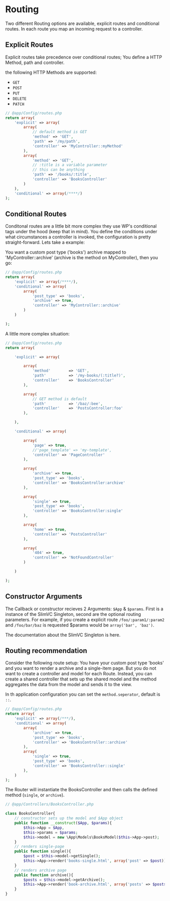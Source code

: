 # Routing

Two different Routing options are available, explicit routes and conditional routes.
In each route you map an incoming request to a controller.

## Explicit Routes

Explicit routes take precedence over conditional routes; You define a HTTP Method, path and controller.

the following HTTP Methods are supported:
- `GET`
- `POST`
- `PUT`
- `DELETE`
- `PATCH`

```PHP
// @app/Config/routes.php
return array(
	'explicit' => array(
		array(
			// default method is GET
			'method' => 'GET',
			'path' => '/my/path',
			'controller' => 'MyController::myMethod'
		),
		array(
			'method' => 'GET',
			// :title is a variable parameter
			// this can be anything
			'path' => '/books/:title',
			'controller' => 'BooksController'
		)
	),
	'conditional' => array(/****/)
);

```

## Conditional Routes

Conditonal routes are a little bit more complex they use WP's conditional tags under the hood (keep that in mind). You define the conditions under what circumstances a controller is invoked, the configuration is pretty straight-forward. Lets take a example:

You want a custom post type ('books') archive mapped to 'MyController::archive' (archive is the method on MyController), then you go:

```PHP
// @app/Config/routes.php
return array(
	'explicit' => array(/****/),
	'conditional' => array(
		array(
			'post_type' => 'books',
			'archive' => true,
			'controller' => 'MyController::archive'
		)
	)

);
```

A little more complex situation:

```PHP
// @app/Config/routes.php
return array(

	'explicit' => array(

		array(
			'method'		=> 'GET',
			'path'			=> '/my-books/(:title?)',
			'controller'	=> 'BooksController'
		),

		array(
			// GET method is default
			'path'			=> '/baz/:bee',
			'controller'	=> 'PostsController:foo'
		),

	),

	'conditional' => array(

		array(
			'page' => true,
			//'page_template' => 'my-template',
			'controller' => 'PageController'
		),

		array(
			'archive' => true,
			'post_type' => 'books',
			'controller' => 'BooksController:archive'
		),

		array(
			'single' => true,
			'post_type' => 'books',
			'controller' => 'BooksController:single'
		),

		array(
			'home' => true,
			'controller' => 'PostsController'
		),

		array(
			'404' => true,
			'controller' => 'NotFoundController'
		)

	)

);
```

## Constructor Arguments

The Callback or constructor recieves 2 Arguments: `$App` & `$params`.
First is a instance of the SlimVC Singleton, second are the optional routing parameters. For example, if you create a explicit route `/foo/:param1/:param2` and `/foo/bar/baz` is requested $params would be `array('bar', 'baz')`.

The documentation about the SlimVC Singleton is here.

## Routing recommendation

Consider the following route setup:
You have your custom post type 'books' and you want to render a archive and a single-item page. But you do not want to create a controller and model for each Route. 
Instead, you can create a shared controller that sets up the shared model and the method aggregates the data from the model and sends it to the view.

In th application configuration you can set the `method.seperator`, default is `::`.

```PHP
// @app/Config/routes.php
return array(
	'explicit' => array(/***/),
	'conditional' => array(
		array(
			'archive' => true,
			'post_type' => 'books',
			'controller' => 'BooksController::archive'
		),
		array(
			'single' => true,
			'post_type' => 'books',
			'controller' => 'BooksController::single'
		),
	)
);
```

The Router will instantiate the BooksController and then calls the defined method (`single`, or `archive`).

```PHP
// @app/Controllers/BooksController.php

class BooksController{
	// constructor sets up the model and $App object
	public function __construct($App, $params){
		$this->App = $App,
		$this->params = $params;
		$this->model = new \App\Models\BooksModel($this->App->post);
	}
	// renders single-page
	public function single(){
		$post = $this->model->getSingle();
		$this->App->render('books-single.html', array('post' => $post));
	}
	// renders archive page
	public function archive(){
		$posts = $this->model->getArchive();
		$this->App->render('book-archive.html', array('posts' => $posts));
	}
}

```
